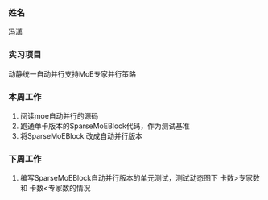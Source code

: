 ### 姓名
冯潇

### 实习项目
动静统一自动并行支持MoE专家并行策略

### 本周工作

1. 阅读moe自动并行的源码
2. 跑通单卡版本的SparseMoEBlock代码，作为测试基准
3. 将SparseMoEBlock 改成自动并行版本


### 下周工作

1. 编写SparseMoEBlock自动并行版本的单元测试，测试动态图下 卡数>专家数 和 卡数<专家数的情况
